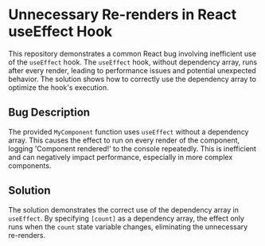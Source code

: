 # Unnecessary Re-renders in React useEffect Hook

This repository demonstrates a common React bug involving inefficient use of the `useEffect` hook. The `useEffect` hook, without dependency array, runs after every render, leading to performance issues and potential unexpected behavior. The solution shows how to correctly use the dependency array to optimize the hook's execution.

## Bug Description
The provided `MyComponent` function uses `useEffect` without a dependency array.  This causes the effect to run on every render of the component, logging 'Component rendered!' to the console repeatedly. This is inefficient and can negatively impact performance, especially in more complex components.

## Solution
The solution demonstrates the correct use of the dependency array in `useEffect`. By specifying `[count]` as a dependency array, the effect only runs when the `count` state variable changes, eliminating the unnecessary re-renders. 